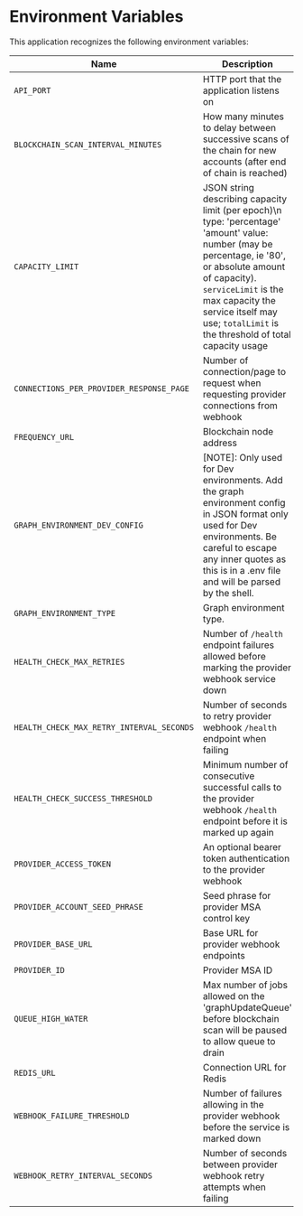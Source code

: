 # Environment Variables

This application recognizes the following environment variables:

| Name                                      | Description                                                                                                                                                                                                                                                                      |             Range/Type             |  Required?   | Default |
| ----------------------------------------- | -------------------------------------------------------------------------------------------------------------------------------------------------------------------------------------------------------------------------------------------------------------------------------- | :--------------------------------: | :----------: | :-----: |
| `API_PORT`                                | HTTP port that the application listens on                                                                                                                                                                                                                                        |            1025 - 65535            |              |  3000   |
| `BLOCKCHAIN_SCAN_INTERVAL_MINUTES`        | How many minutes to delay between successive scans of the chain for new accounts (after end of chain is reached)                                                                                                                                                                 |                > 0                 |              |   180   |
| `CAPACITY_LIMIT`                          | JSON string describing capacity limit (per epoch)\n type: 'percentage' 'amount' value: number (may be percentage, ie '80', or absolute amount of capacity). `serviceLimit` is the max capacity the service itself may use; `totalLimit` is the threshold of total capacity usage |  JSON [(example)](./env.template)  |      Y       |         |
| `CONNECTIONS_PER_PROVIDER_RESPONSE_PAGE`  | Number of connection/page to request when requesting provider connections from webhook                                                                                                                                                                                           |                > 0                 |              |   100   |
| `FREQUENCY_URL`                           | Blockchain node address                                                                                                                                                                                                                                                          |       http(s): or ws(s): URL       |      Y       |         |
| `GRAPH_ENVIRONMENT_DEV_CONFIG`            | [NOTE]: Only used for Dev environments. Add the graph environment config in JSON format only used for Dev environments. Be careful to escape any inner quotes as this is in a .env file and will be parsed by the shell.                                                         |  JSON [(example)](./env.template)  | Y (if 'Dev') |         |
| `GRAPH_ENVIRONMENT_TYPE`                  | Graph environment type.                                                                                                                                                                                                                                                          | Mainnet\|TestnetPaseo\|Rococo\|Dev |      Y       |         |
| `HEALTH_CHECK_MAX_RETRIES`                | Number of `/health` endpoint failures allowed before marking the provider webhook service down                                                                                                                                                                                   |                >= 0                |              |   20    |
| `HEALTH_CHECK_MAX_RETRY_INTERVAL_SECONDS` | Number of seconds to retry provider webhook `/health` endpoint when failing                                                                                                                                                                                                      |                > 0                 |              |   64    |
| `HEALTH_CHECK_SUCCESS_THRESHOLD`          | Minimum number of consecutive successful calls to the provider webhook `/health` endpoint before it is marked up again                                                                                                                                                           |                > 0                 |              |   10    |
| `PROVIDER_ACCESS_TOKEN`                   | An optional bearer token authentication to the provider webhook                                                                                                                                                                                                                  |               string               |              |         |
| `PROVIDER_ACCOUNT_SEED_PHRASE`            | Seed phrase for provider MSA control key                                                                                                                                                                                                                                         |               string               |      Y       |         |
| `PROVIDER_BASE_URL`                       | Base URL for provider webhook endpoints                                                                                                                                                                                                                                          |                URL                 |      Y       |         |
| `PROVIDER_ID`                             | Provider MSA ID                                                                                                                                                                                                                                                                  |              integer               |      Y       |         |
| `QUEUE_HIGH_WATER`                        | Max number of jobs allowed on the 'graphUpdateQueue' before blockchain scan will be paused to allow queue to drain                                                                                                                                                               |               >= 100               |              |  1000   |
| `REDIS_URL`                               | Connection URL for Redis                                                                                                                                                                                                                                                         |                URL                 |      Y       |
| `WEBHOOK_FAILURE_THRESHOLD`               | Number of failures allowing in the provider webhook before the service is marked down                                                                                                                                                                                            |                > 0                 |              |    3    |
| `WEBHOOK_RETRY_INTERVAL_SECONDS`          | Number of seconds between provider webhook retry attempts when failing                                                                                                                                                                                                           |                > 0                 |              |   10    |

